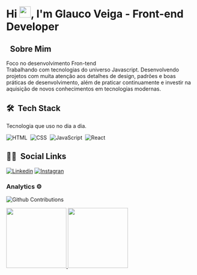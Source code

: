 ### <h1 align="left">Hi <img src="https://raw.githubusercontent.com/kaueMarques/kaueMarques/master/hi.gif" width="30px">, I'm Glauco Veiga - Front-end Developer</h1>

## &nbsp; Sobre Mim
<p>Foco no desenvolvimento Fron-tend<br>
Trabalhando com tecnologias do universo Javascript. Desenvolvendo projetos com muita atenção aos detalhes de design, padrões e boas práticas de desenvolvimento, além de praticar continuamente e investir na aquisição de novos conhecimentos em tecnologias modernas.</p>

## 🛠 &nbsp;Tech Stack
Tecnologia que uso no dia a dia.
<br>

![HTML](https://img.shields.io/badge/HTML5-E34F26?style=for-the-badge&logo=html5&logoColor=white)&nbsp;
![CSS](https://img.shields.io/badge/CSS3-1572B6?style=for-the-badge&logo=css3&logoColor=white)&nbsp;
![JavaScript](https://img.shields.io/badge/JavaScript-F7DF1E?style=for-the-badge&logo=javascript&logoColor=black)&nbsp;
![React](https://img.shields.io/badge/React-20232A?style=for-the-badge&logo=react&logoColor=61DAFB)&nbsp;
<br>


## 👨🏽‍ &nbsp;Social Links

[![Linkedin](https://img.shields.io/badge/LinkedIn-0077B5?style=for-the-badge&logo=linkedin&logoColor=white)](https://www.linkedin.com/in/glauco-veiga-28102515a/)
[![Instagran](https://img.shields.io/badge/Instagram-E4405F?style=for-the-badge&logo=instagram&logoColor=white)](https://www.instagram.com/glauco_veiga/)

### Analytics ⚙️


![Github Contributions](https://github-readme-streak-stats.herokuapp.com/?user=veigarj&theme=tokyonight)

<p align="left">
  <a href="https://github.com/veigarj">
<img height="160em" src="https://github-readme-stats.vercel.app/api/?username=veigarj&count_private=true&show_icons=true&theme=tokyonight"/>
<img height="160em" src="https://github-readme-stats.vercel.app/api/top-langs/?username=veigarj&layout=compact&langs_count=8&theme=tokyonight"/>
</a>
</p>
<!--<img width="75%" src="profile-summary-card-output/github/0-profile-details.svg" />-->
<!-- <p align="center">
<img width="40%" src="profile-summary-card-output/github/1-repos-per-language.svg" />
<img width="40%" src="profile-summary-card-output/github/2-most-commit-language.svg" />
<img width="24.3%" src="profile-summary-card-output/github/3-stats.svg" />
</p> -->

<!--
**veigarj/veigarj** is a ✨ _special_ ✨ repository because its `README.md` (this file) appears on your GitHub profile.

Here are some ideas to get you started:

- 🔭 I’m currently working on ...
- 🌱 I’m currently learning ...
- 👯 I’m looking to collaborate on ...
- 🤔 I’m looking for help with ...
- 💬 Ask me about ...
- 📫 How to reach me: ...
- 😄 Pronouns: ...
- ⚡ Fun fact: ...
-->
